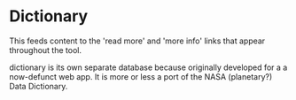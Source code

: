# Dictionary

This feeds content to the 'read more' and 'more info' links that appear throughout the tool. 

dictionary is its own separate database because originally developed for a a now-defunct web app. It is more or less a port of the NASA (planetary?) Data Dictionary.
